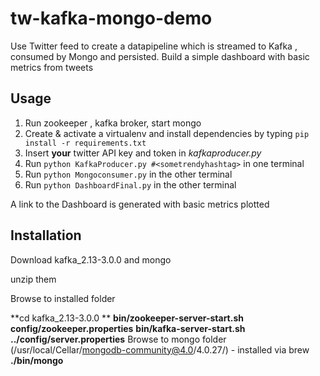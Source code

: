 # tw-kafka-mongo-demo

Use Twitter feed to create a datapipeline which is streamed to Kafka , consumed by Mongo and persisted. Build a simple
dashboard with basic metrics from tweets

## Usage
1. Run zookeeper , kafka broker, start mongo
2. Create & activate a virtualenv and install dependencies by typing `pip install -r requirements.txt`
3. Insert **your** twitter API key and token in _kafkaproducer.py_
4. Run `python KafkaProducer.py #<sometrendyhashtag>` in one terminal
5. Run `python Mongoconsumer.py` in the other terminal
6. Run `python DashboardFinal.py` in the other terminal


A link to the Dashboard is generated with basic metrics plotted

## Installation
Download kafka_2.13-3.0.0 and mongo 

unzip them

Browse to installed folder

**cd kafka_2.13-3.0.0 **
<cmd to run Zk>  **bin/zookeeper-server-start.sh config/zookeeper.properties**
<cmd to run kafka broker> **bin/kafka-server-start.sh ../config/server.properties**
Browse to mongo folder (/usr/local/Cellar/mongodb-community@4.0/4.0.27/) - installed via brew
<cmd to run mongo> **./bin/mongo**

